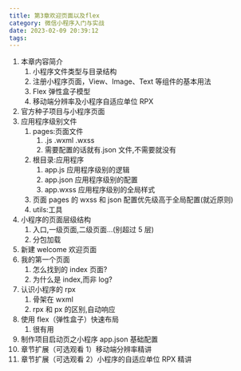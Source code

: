 ```yaml
---
title: 第3章欢迎页面以及flex
category: 微信小程序入门与实战
date: 2023-02-09 20:39:12
tags:
---
```


<ol>
<li>本章内容简介<ol>
<li>小程序文件类型与目录结构</li>
<li>注册小程序页面，View、Image、Text 等组件的基本用法</li>
<li>Flex 弹性盒子模型</li>
<li>移动端分辨率及小程序自适应单位 RPX</li>
</ol>
</li>
<li>官方种子项目与小程序页面</li>
<li>应用程序级别文件<ol>
<li>pages:页面文件<ol>
<li>.js .wxml .wxss</li>
<li>需要配置的话就有.json 文件,不需要就没有</li>
</ol>
</li>
<li>根目录:应用程序<ol>
<li>app.js 应用程序级别的逻辑</li>
<li>app.json 应用程序级别的配置</li>
<li>app.wxss 应用程序级别的全局样式</li>
</ol>
</li>
<li>页面 pages 的 wxss 和 json 配置优先级高于全局配置(就近原则)</li>
<li>utils:工具</li>
</ol>
</li>
<li>小程序的页面层级结构<ol>
<li>入口,一级页面,二级页面…(别超过 5 层)</li>
<li>分包加载</li>
</ol>
</li>
<li>新建 welcome 欢迎页面</li>
<li>我的第一个页面<ol>
<li>怎么找到的 index 页面?</li>
<li>为什么是 index,而非 log?</li>
</ol>
</li>
<li>认识小程序的 rpx<ol>
<li>骨架在 wxml</li>
<li>rpx 和 px 的区别,自动响应</li>
</ol>
</li>
<li>使用 flex（弹性盒子）快速布局<ol>
<li>很有用</li>
</ol>
</li>
<li>制作项目启动页之小程序 app.json 基础配置</li>
<li>章节扩展（可选观看 1）移动端分辨率精讲</li>
<li>章节扩展（可选观看 2）小程序的自适应单位 RPX 精讲</li>
</ol>
